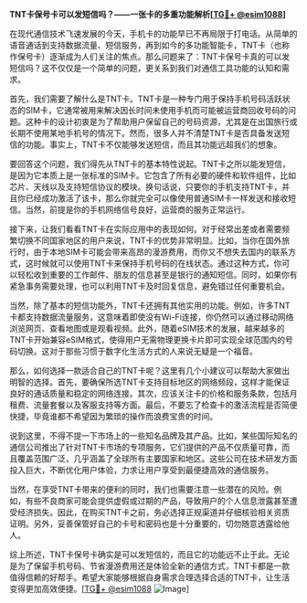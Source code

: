 **TNT卡保号卡可以发短信吗？——一张卡的多重功能解析[[TG💪+ @esim1088](https://t.me/s/esim1088)]**

在现代通信技术飞速发展的今天，手机卡的功能早已不再局限于打电话。从简单的语音通话到支持数据流量、短信服务，再到如今的多功能智能卡，TNT卡（也称作保号卡）逐渐成为人们关注的焦点。那么问题来了：TNT卡保号卡真的可以发短信吗？这不仅仅是一个简单的问题，更关系到我们对通信工具功能的认知和需求。

首先，我们需要了解什么是TNT卡。TNT卡是一种专门用于保持手机号码活跃状态的SIM卡，它通常被用来解决因长时间未使用手机而可能被运营商回收号码的问题。这种卡的设计初衷是为了帮助用户保留自己的号码资源，尤其是在出国旅行或长期不使用某地手机号的情况下。然而，很多人并不清楚TNT卡是否具备发送短信的功能。事实上，TNT卡不仅能够发送短信，而且其功能远超我们的想象。

要回答这个问题，我们得先从TNT卡的基本特性说起。TNT卡之所以能发短信，是因为它本质上是一张标准的SIM卡。它包含了所有必要的硬件和软件组件，比如芯片、天线以及支持短信协议的模块。换句话说，只要你的手机支持TNT卡，并且你已经成功激活了该卡，那么你就完全可以像使用普通SIM卡一样发送和接收短信。当然，前提是你的手机网络信号良好，运营商的服务正常运行。

接下来，让我们看看TNT卡在实际应用中的表现如何。对于经常出差或者需要频繁切换不同国家地区的用户来说，TNT卡的优势非常明显。比如，当你在国外旅行时，由于本地SIM卡可能会带来高昂的漫游费用，而你又不想失去国内的联系方式，这时候就可以使用TNT卡来保持手机号码的在线状态。通过这种方式，你可以轻松收到重要的工作邮件、朋友的信息甚至是银行的通知短信。同时，如果你有紧急事务需要处理，也可以利用TNT卡及时回复信息，避免错过任何重要机会。

当然，除了基本的短信功能外，TNT卡还拥有其他实用的功能。例如，许多TNT卡都支持数据流量服务，这意味着即使没有Wi-Fi连接，你仍然可以通过移动网络浏览网页、查看地图或是观看视频。此外，随着eSIM技术的发展，越来越多的TNT卡开始兼容eSIM格式，使得用户无需物理更换卡片即可实现全球范围内的号码切换。这对于那些习惯于数字化生活方式的人来说无疑是一个福音。

那么，如何选择一款适合自己的TNT卡呢？这里有几个小建议可以帮助大家做出明智的选择。首先，要确保所选TNT卡支持目标地区的网络频段，这样才能保证良好的通话质量和稳定的网络连接。其次，应该关注卡的价格和服务条款，包括月租费、流量套餐以及客服支持等方面。最后，不要忘了检查卡的激活流程是否简便快捷，毕竟谁都不希望因为繁琐的操作而浪费宝贵的时间。

说到这里，不得不提一下市场上的一些知名品牌及其产品。比如，某些国际知名的通信公司推出了针对TNT卡市场的专项服务，它们提供的产品不仅质量可靠，而且覆盖范围广泛，几乎涵盖了全球所有主要国家和地区。这些公司在技术研发方面投入巨大，不断优化用户体验，力求让用户享受到最便捷高效的通信服务。

当然，在享受TNT卡带来的便利的同时，我们也需要注意一些潜在的风险。例如，有些不良商家可能会提供虚假或过期的产品，导致用户的个人信息泄露甚至遭受经济损失。因此，在购买TNT卡之前，务必选择正规渠道并仔细核验相关资质证明。另外，妥善保管好自己的卡号和密码也是十分重要的，切勿随意透露给他人。

综上所述，TNT卡保号卡确实是可以发短信的，而且它的功能远不止于此。无论是为了保留手机号码、节省漫游费用还是体验全新的通信方式，TNT卡都是一款值得信赖的好帮手。希望大家能够根据自身需求合理选择合适的TNT卡，让生活变得更加高效便捷。[[TG💪+ @esim1088](https://t.me/s/esim1088) ![Image](https://i.postimg.cc/4NQfJmqS/Snipaste-2025-05-13-00-14-12.png)]